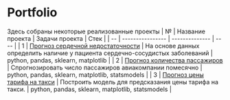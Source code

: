 # Portfolio
Здесь собраны некоторые реализованные проекты
| №  | Название проекта | Задачи проекта | Стек |
| -- | ---------------- | -------------- | ---- |
| 1  | [Прогноз сердечной недостаточности](https://github.com/TashaBal/Portfolio/tree/main/Heart%20Failure%20Prediction)  | На основе данных определить наличие  у пациента сердечно-сосудистых заболеваний  | python, pandas, sklearn, matplotlib  |
| 2  | [Прогноз количества пассажиров](https://github.com/TashaBal/Portfolio/tree/main/Air%20passengers)  | Спрогнозировать число пассажиров авиакомпании помесячно  | python, pandas, sklearn, matplotlib, statsmodels  |
| 3  | [Прогноз цены тарифа на такси](https://github.com/TashaBal/Portfolio/tree/main/New%20York%20City%20Taxi)  | Построить модель для предсказания цены тарифа на такси.  | python, pandas, sklearn, matplotlib, statsmodels  |
